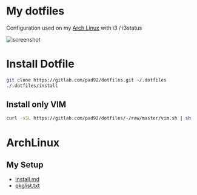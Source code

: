 # My dotfiles

Configuration used on my [Arch Linux](https://archlinux.org/) with i3 / i3status

![screenshot](https://gitlab.com/pad92/dotfiles/-/raw/master/archlinux/screenshot.png)


# Install Dotfile

```sh
git clone https://gitlab.com/pad92/dotfiles.git ~/.dotfiles
./.dotfiles/install
```
## Install only VIM

```sh
curl -sSL https://gitlab.com/pad92/dotfiles/-/raw/master/vim.sh | sh
```

# ArchLinux

## My Setup

- [install.md](https://gitlab.com/pad92/dotfilesblob/master/archlinux/install.md)
- [pkglist.txt](https://gitlab.com/pad92/dotfiles/-/raw/master/archlinux/pkglist.txt)
